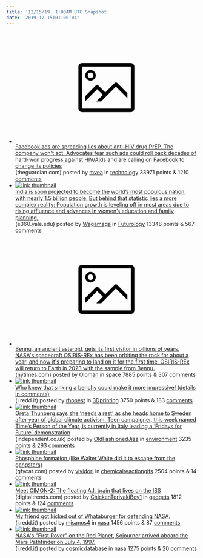 ```yaml
---
title: '12/15/19  1:00AM UTC Snapshot'
date: '2019-12-15T01:00:04'
---
```

<ul>
<li><a href='https://www.theguardian.com/technology/2019/dec/14/facebook-prep-anti-hiv-drug-misinformation'><svg version='1.1' viewBox='-34 -14 104 64' preserveAspectRatio='xMidYMid meet' xmlns='http://www.w3.org/2000/svg' xmlns:xlink='http://www.w3.org/1999/xlink'>
    <title>link thumbnail</title>
    <path d='M32,4H4A2,2,0,0,0,2,6V30a2,2,0,0,0,2,2H32a2,2,0,0,0,2-2V6A2,2,0,0,0,32,4ZM4,30V6H32V30Z'></path>
    <path d='M8.92,14a3,3,0,1,0-3-3A3,3,0,0,0,8.92,14Zm0-4.6A1.6,1.6,0,1,1,7.33,11,1.6,1.6,0,0,1,8.92,9.41Z'></path>
    <path d='M22.78,15.37l-5.4,5.4-4-4a1,1,0,0,0-1.41,0L5.92,22.9v2.83l6.79-6.79L16,22.18l-3.75,3.75H15l8.45-8.45L30,24V21.18l-5.81-5.81A1,1,0,0,0,22.78,15.37Z'></path>
</svg></a><div><div class='linkTitle'><a href='https://www.theguardian.com/technology/2019/dec/14/facebook-prep-anti-hiv-drug-misinformation'>Facebook ads are spreading lies about anti-HIV drug PrEP. The company won't act. Advocates fear such ads could roll back decades of hard-won progress against HIV/Aids and are calling on Facebook to change its policies</a></div>(theguardian.com) posted by <a href='https://www.reddit.com/user/mvea'>mvea</a> in <a href='https://www.reddit.com/r/technology'>technology</a> 33971 points & 1210 <a href='https://www.reddit.com/r/technology/comments/eaizaf/facebook_ads_are_spreading_lies_about_antihiv/'>comments</a></div></li>

<li><a href='https://e360.yale.edu/features/why-india-is-making-progress-in-slowing-its-population-growth?utm_source=feedburner&amp;utm_medium=feed&amp;utm_campaign=Feed%3A+YaleEnvironment360+%28Yale+Environment+360%29'><img src='https://b.thumbs.redditmedia.com/1LJdMHtIETKcAL_bbHYJmCE0iIxFQO4N-zpQ-WyZDZQ.jpg' alt='link thumbnail'></a><div><div class='linkTitle'><a href='https://e360.yale.edu/features/why-india-is-making-progress-in-slowing-its-population-growth?utm_source=feedburner&amp;utm_medium=feed&amp;utm_campaign=Feed%3A+YaleEnvironment360+%28Yale+Environment+360%29'>India is soon projected to become the world’s most populous nation, with nearly 1.5 billion people. But behind that statistic lies a more complex reality: Population growth is leveling off in most areas due to rising affluence and advances in women’s education and family planning.</a></div>(e360.yale.edu) posted by <a href='https://www.reddit.com/user/Wagamaga'>Wagamaga</a> in <a href='https://www.reddit.com/r/Futurology'>Futurology</a> 13348 points & 567 <a href='https://www.reddit.com/r/Futurology/comments/eaixr0/india_is_soon_projected_to_become_the_worlds_most/'>comments</a></div></li>

<li><a href='https://www.nytimes.com/2019/12/12/science/osiris-rex-nasa-asteroid-bennu.html'><svg version='1.1' viewBox='-34 -14 104 64' preserveAspectRatio='xMidYMid meet' xmlns='http://www.w3.org/2000/svg' xmlns:xlink='http://www.w3.org/1999/xlink'>
    <title>link thumbnail</title>
    <path d='M32,4H4A2,2,0,0,0,2,6V30a2,2,0,0,0,2,2H32a2,2,0,0,0,2-2V6A2,2,0,0,0,32,4ZM4,30V6H32V30Z'></path>
    <path d='M8.92,14a3,3,0,1,0-3-3A3,3,0,0,0,8.92,14Zm0-4.6A1.6,1.6,0,1,1,7.33,11,1.6,1.6,0,0,1,8.92,9.41Z'></path>
    <path d='M22.78,15.37l-5.4,5.4-4-4a1,1,0,0,0-1.41,0L5.92,22.9v2.83l6.79-6.79L16,22.18l-3.75,3.75H15l8.45-8.45L30,24V21.18l-5.81-5.81A1,1,0,0,0,22.78,15.37Z'></path>
</svg></a><div><div class='linkTitle'><a href='https://www.nytimes.com/2019/12/12/science/osiris-rex-nasa-asteroid-bennu.html'>Bennu, an ancient asteroid, gets its first visitor in billions of years. NASA's spacecraft OSIRIS-REx has been orbiting the rock for about a year, and now it's preparing to land on it for the first time. OSIRIS-REx will return to Earth in 2023 with the sample from Bennu.</a></div>(nytimes.com) posted by <a href='https://www.reddit.com/user/Oloman'>Oloman</a> in <a href='https://www.reddit.com/r/space'>space</a> 7885 points & 307 <a href='https://www.reddit.com/r/space/comments/eakv46/bennu_an_ancient_asteroid_gets_its_first_visitor/'>comments</a></div></li>

<li><a href='https://i.redd.it/thwza2a2tk441.jpg'><img src='https://b.thumbs.redditmedia.com/vWT8tVTNxT9zZP6RfLkJCHl7bwTM9b-tUCr0V_vHFmY.jpg' alt='link thumbnail'></a><div><div class='linkTitle'><a href='https://i.redd.it/thwza2a2tk441.jpg'>Who knew that sinking a benchy could make it more impressive! (details in comments)</a></div>(i.redd.it) posted by <a href='https://www.reddit.com/user/rhonest'>rhonest</a> in <a href='https://www.reddit.com/r/3Dprinting'>3Dprinting</a> 3750 points & 183 <a href='https://www.reddit.com/r/3Dprinting/comments/eai7f0/who_knew_that_sinking_a_benchy_could_make_it_more/'>comments</a></div></li>

<li><a href='https://www.independent.co.uk/environment/greta-thunberg-climate-change-rest-protest-trump-bolsonaro-turin-environment-a9246641.html'><img src='https://b.thumbs.redditmedia.com/69mQ6NTlKjftqBktFV8JFcZUxds_lxsNdqwjmoGixlg.jpg' alt='link thumbnail'></a><div><div class='linkTitle'><a href='https://www.independent.co.uk/environment/greta-thunberg-climate-change-rest-protest-trump-bolsonaro-turin-environment-a9246641.html'>Greta Thunberg says she ‘needs a rest’ as she heads home to Sweden after year of global climate activism. Teen campaigner, this week named Time’s Person of the Year, is currently in Italy leading a ‘Fridays for Future’ demonstration</a></div>(independent.co.uk) posted by <a href='https://www.reddit.com/user/OldFashionedJizz'>OldFashionedJizz</a> in <a href='https://www.reddit.com/r/environment'>environment</a> 3235 points & 293 <a href='https://www.reddit.com/r/environment/comments/eajb6x/greta_thunberg_says_she_needs_a_rest_as_she_heads/'>comments</a></div></li>

<li><a href='https://gfycat.com/raggedignorantbeaver'><img src='https://b.thumbs.redditmedia.com/hziZ6TAIGYx6uP5Eaa9t4VcchLqG_sDfnaOkuULJTOQ.jpg' alt='link thumbnail'></a><div><div class='linkTitle'><a href='https://gfycat.com/raggedignorantbeaver'>Phosphine formation (like Walter White did it to escape from the gangsters)</a></div>(gfycat.com) posted by <a href='https://www.reddit.com/user/vividori'>vividori</a> in <a href='https://www.reddit.com/r/chemicalreactiongifs'>chemicalreactiongifs</a> 2504 points & 14 <a href='https://www.reddit.com/r/chemicalreactiongifs/comments/eail53/phosphine_formation_like_walter_white_did_it_to/'>comments</a></div></li>

<li><a href='https://www.digitaltrends.com/cool-tech/new-improved-cimon-2-robot-iss/?utm_source=reddit&amp;utm_medium=web'><img src='https://a.thumbs.redditmedia.com/KATH6i5HxDj-OktMbZE6hXPEIK78G2U9MURBTdVIMZ8.jpg' alt='link thumbnail'></a><div><div class='linkTitle'><a href='https://www.digitaltrends.com/cool-tech/new-improved-cimon-2-robot-iss/?utm_source=reddit&amp;utm_medium=web'>Meet CIMON-2: The floating A.I. brain that lives on the ISS</a></div>(digitaltrends.com) posted by <a href='https://www.reddit.com/user/ChickenTeriyakiBoy1'>ChickenTeriyakiBoy1</a> in <a href='https://www.reddit.com/r/gadgets'>gadgets</a> 1812 points & 124 <a href='https://www.reddit.com/r/gadgets/comments/eanual/meet_cimon2_the_floating_ai_brain_that_lives_on/'>comments</a></div></li>

<li><a href='https://i.redd.it/aphvqm16sl441.jpg'><img src='https://a.thumbs.redditmedia.com/kmfoTLzilPzJugXrGVZSoUwcoIP6MmIBX1Z1FxAtiG0.jpg' alt='link thumbnail'></a><div><div class='linkTitle'><a href='https://i.redd.it/aphvqm16sl441.jpg'>My friend got kicked out of Whataburger for defending NASA.</a></div>(i.redd.it) posted by <a href='https://www.reddit.com/user/misanos4'>misanos4</a> in <a href='https://www.reddit.com/r/nasa'>nasa</a> 1456 points & 87 <a href='https://www.reddit.com/r/nasa/comments/eajvhl/my_friend_got_kicked_out_of_whataburger_for/'>comments</a></div></li>

<li><a href='https://i.redd.it/hee2kkwllj441.jpg'><img src='https://b.thumbs.redditmedia.com/SYGmLbr8YAZkcQBkNnD79HKL6-bnv00MQIf9P0kl6ls.jpg' alt='link thumbnail'></a><div><div class='linkTitle'><a href='https://i.redd.it/hee2kkwllj441.jpg'>NASA's "First Rover" on the Red Planet, Sojourner arrived aboard the Mars Pathfinder on July 4, 1997.</a></div>(i.redd.it) posted by <a href='https://www.reddit.com/user/cosmicdatabase'>cosmicdatabase</a> in <a href='https://www.reddit.com/r/nasa'>nasa</a> 1275 points & 20 <a href='https://www.reddit.com/r/nasa/comments/eagb7u/nasas_first_rover_on_the_red_planet_sojourner/'>comments</a></div></li>

</ul>
